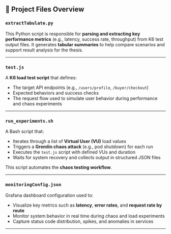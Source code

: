 ## 📁 Project Files Overview

### `extractTabulate.py`
This Python script is responsible for **parsing and extracting key performance metrics** (e.g., latency, success rate, throughput) from K6 test output files. It generates **tabular summaries** to help compare scenarios and support result analysis for the thesis.

---

### `test.js`
A **K6 load test script** that defines:
- The target API endpoints (e.g., `/users/profile`, `/buyer/checkout`)
- Expected behaviors and success checks
- The request flow used to simulate user behavior during performance and chaos experiments

---

### `run_experiments.sh`
A Bash script that:
- Iterates through a list of **Virtual User (VU)** load values
- Triggers a **Gremlin chaos attack** (e.g., pod shutdown) for each run
- Executes the `test.js` script with defined VUs and duration
- Waits for system recovery and collects output in structured JSON files

This script automates the **chaos testing workflow**.

---

### `monitoringConfig.json`
Grafana dashboard configuration used to:
- Visualize key metrics such as **latency**, **error rates**, and **request rate by route**
- Monitor system behavior in real time during chaos and load experiments
- Capture status code distribution, spikes, and anomalies in services

---
